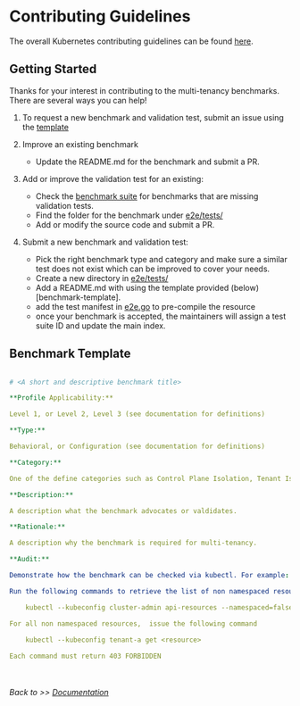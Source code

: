 # Contributing Guidelines

The overall Kubernetes contributing guidelines can be found [here](../../CONTRIBUTING.md).

## Getting Started

Thanks for your interest in contributing to the multi-tenancy benchmarks. There are several ways you can help! 

1. To request a new benchmark and validation test, submit an issue using the [template](../.github/ISSUE_TEMPLATE/new-benchmark-test.md)

2. Improve an existing benchmark
     - Update the README.md for the benchmark and submit a PR.

3. Add or improve the validation test for an existing:
     - Check the [benchmark suite](../README.md##benchmarks) for benchmarks that are missing validation tests. 
     - Find the folder for the benchmark under  [e2e/tests/](../e2e/tests)
     - Add or modify the source code and submit a PR.

4. Submit a new benchmark and validation test:
    - Pick the right benchmark type and category and make sure a similar test does not exist which can be improved to cover your needs.
    - Create a new directory in [e2e/tests/](../e2e/tests)
    - Add a README.md with using the template provided (below)[benchmark-template].
    - add the test manifest in [e2e.go](../e2e/tests/e2e.go#L12) to pre-compile the resource
    - once your benchmark is accepted, the maintainers will assign a test suite ID and update the main index.
    
   
## Benchmark Template

````yaml

# <A short and descriptive benchmark title>

**Profile Applicability:**

Level 1, or Level 2, Level 3 (see documentation for definitions)

**Type:**

Behavioral, or Configuration (see documentation for definitions)

**Category:**

One of the define categories such as Control Plane Isolation, Tenant Isolation, Network Isolation, etc. See documentation for the complete list.

**Description:**

A description what the benchmark advocates or valdidates.

**Rationale:**

A description why the benchmark is required for multi-tenancy.

**Audit:**

Demonstrate how the benchmark can be checked via kubectl. For example:

Run the following commands to retrieve the list of non namespaced resources:

  	kubectl --kubeconfig cluster-admin api-resources --namespaced=false

For all non namespaced resources,  issue the following command
	
	kubectl --kubeconfig tenant-a get <resource>

Each command must return 403 FORBIDDEN
````



<br/><br/>
*Back to >> [Documentation](../README.md)*
